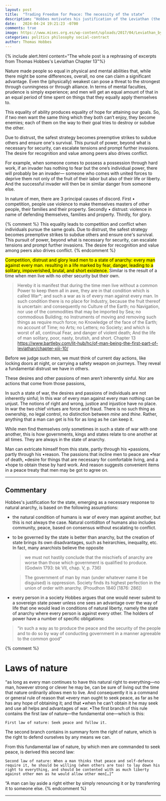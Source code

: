 ```yaml
---
layout: post
title:  "Trading Freedom for Peace: The necessity of the state"
description: "Hobbes motivates his justification of the Leviathan (the political state) by defining the grim natural state of man"
date:   2024-04-24 19:21:23 -0700
comments: true
image: https://www.mises.org.es/wp-content/uploads/2017/04/Leviathan_by_Thomas_Hobbes-e1416438094895.jpg
categories: politics philosophy social-contract
author: Thomas Hobbes
---
```


{% include alert.html content="The whole post is a rephrasing of excerpts from Thomas Hobbes's Leviathan Chapter 13"%}


Nature made people so equal in physical and mental abilities that, while there might be some differences, overall, no one can claim a significant advantage. Even the (physically) weakest can pose a threat to the strongest through cunningness or through alliance. In terms of mental faculties, prudence is simply experience; and men will get an equal amount of that in an equal period of time spent on things that they equally apply themselves to.

This equality of ability produces equality of hope for attaining our goals. So, if two men want the same thing which they both can’t enjoy, they become enemies; each of them on the way to their goal tries to destroy or subdue the other.

Due to distrust, the safest strategy becomes preemptive strikes to subdue others and ensure one's survival. This pursuit of power, beyond what is necessary for security, can escalate tensions and prompt further invasions. The desire for recognition and value among peers also drives conflict.

For example, when someone comes to possess a possession through hard work, if an invader has nothing to fear but the one’s individual power, there will probably be an invader— someone who comes with united forces to deprive them not only of the fruit of their labor but also of their life or liberty. And the successful invader will then be in similar danger from someone else.

In nature of men, there are 3 principal causes of discord. First • competition, people use violence to make themselves masters of other people, their families and their property. Secondly • distrust: violence in name of defending themselves, families and property. Thirdly, for glory.

{% comment %}
This equality leads to competition and conflict when individuals pursue the same goals. Due to distrust, the safest strategy becomes preemptive strikes to subdue others and ensure one's survival. This pursuit of power, beyond what is necessary for security, can escalate tensions and prompt further invasions. The desire for recognition and value among peers also drives conflict.
{% endcomment %}

<mark>
Competition, distrust and glory lead men to a state of anarchy: every man against every man. resulting in a life marked by fear, danger, leading to a solitary, impoverished, brutal, and short existence. </mark>Similar is the result of a time when men live with no other security but their own.


> Hereby it is manifest that during the time men live without a common Power to keep them all in awe, they are in that condition which is called War*; and such a war as is of every man against every man. In such condition there is no place for Industry, because the fruit thereof is uncertain: and consequently no Culture of the Earth; no Navigation, nor use of the commodities that may be imported by Sea; no commodious Building; no Instruments of moving and removing such things as require much force; no Knowledge of the face of the Earth; no account of Time; no Arts; no Letters; no Society; and which is worst of all, continual Fear, and danger of violent death; And the life of man solitary, poor, nasty, brutish, and short.
> Chapter 13
> https://www.bartleby.com/lit-hub/hc/of-man-being-the-first-part-of-leviathan/chapter-xiii-10/

Before we judge such men, we must think of current day actions, like locking doors at night, or carrying a safety weapon on journeys. They reveal a fundamental distrust we have in others. 

These desires and other passions of men aren’t inherently sinful. Nor are actions that come from those passions, 

In such a state of war, the desires and passions of individuals are not inherently sinful; In this war of every man against every man nothing can be unjust. The notions of right and wrong, justice and injustice have no place. In war the two chief virtues are force and fraud. There is no such thing as ownership, no legal control, no distinction between *mine* and *thine*. Rather, anything that a man can get is his for as long as he can keep it.

While men find themselves only sometimes in such a state of war with one another, this is how governments, kings and states relate to one another at all times. They are always in the state of anarchy. 

Man can extricate himself from this state, partly through his •passions, partly through his •reason. The passions that incline men to peace are •fear of death, •desire for things that are necessary for comfortable living, and a •hope to obtain these by hard work. And reason suggests convenient items in a peace treaty that men may be got to agree on.

___

## Commentary

Hobbes's justification for the state, emerging as a necessary response to natural anarchy, is based on the following assumptions:

- the natural condition of humans is war of every man against another, but this is not always the case. Natural contiditon of humans also includes community, peace, based on consensus without escalating to conflict.
- to be governed by the state is better than anarchy, but the creation of state brings its own disadvantages, such as heirarchies, inequality, etc. In fact, many anarchists believe the opposite
  > we must not hastily conclude that the mischiefs of anarchy are worse than those which government is qualified to produce.
  > (Godwin 1793: bk VII, chap. V, p. 736)
  
  > The government of man by man (under whatever name it be disguised) is oppression. Society finds its highest perfection in the union of order with anarchy. 
  > (Proudhon 1840 [1876: 286])  
- every person in a society 
Hobbes argues that one would never submit to a sovereign state power unless one sees an advantage over the way of life that one would lead in conditions of natural liberty, namely the state of anarchy where every person is against every other. The holders of power have a number of specific obligations: 
> “in such a way as to produce the peace and the security of the people and to do so by way of conducting government in a manner agreeable to the common good”

{% comment %}

# Laws of nature

“as long as every man continues to have this natural right to everything—no man, however strong or clever he may be, can be sure of living out the time that nature ordinarily allows men to live. And consequently it is a command or general rule of reason that •every man ought to seek peace, as far as he has any hope of obtaining it; and that •when he can’t obtain it he may seek and use all helps and advantages of war. •The first branch of this rule contains the first law of nature—the fundamental one—which is this:

  
    First law of nature: Seek peace and follow it.
  

  The second branch contains in summary form the right of nature, which is the right to defend ourselves by any means we can.

  From this fundamental law of nature, by which men are commanded to seek peace, is derived this second law:

  
    Second law of nature: When a man thinks that peace and self-defence require it, he should be willing (when others are too) to lay down his right to everything, and should be contented with as much liberty against other men as he would allow other men[…]”

“A man can lay aside a right either by simply renouncing it or by transferring it to someone else.
{% endcomment %}


___

<!-- - *WAR doesn’t consist just in battle -->
